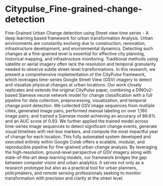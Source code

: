# Citypulse_Fine-grained-change-detection
Fine-Grained Urban Change detection using Street view time series - A deep learning based framework for urban transformation Analysis.
Urban environments are constantly evolving due to construction, renovation, infrastructure development, and environmental dynamics. Detecting such changes at a fine-grained level is essential for effective city planning, historical mapping, and infrastructure monitoring. Traditional methods using satellite or aerial imagery often lack the resolution and temporal granularity needed to observe subtle street-level transformations.
In this research, we present a comprehensive implementation of the CityPulse framework, which leverages time-series Google Street View (GSV) imagery to detect and visualize physical changes at urban locations. Our work closely replicates and extends the original CityPulse paper, combining a DINOv2-based Siamese neural network model for change classification with a full pipeline for data collection, preprocessing, visualization, and temporal change point detection.
We collected GSV image sequences from multiple cities, generated image pairs, performed manual labeling on over 1,160 image pairs, and trained a Siamese model achieving an accuracy of 86.6% and an AUC score of 0.93. We further applied the trained model across time-series image sequences to detect significant change events, generate visual timelines with red-box markers, and compute the most impactful year of change for each location.
This fully automated system developed and executed entirely within Google Colab offers a scalable, modular, and reproducible pipeline for fine-grained urban change analysis. By leveraging the high-resolution, ground-level perspective of GSV imagery along with state-of-the-art deep learning models, our framework bridges the gap between computer vision and urban analytics. It serves not only as a research prototype but also as a practical tool for urban planners, policymakers, and remote sensing professionals seeking to monitor transformation with precision and clarity at the street level.
